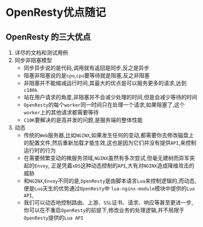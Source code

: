 # OpenResty优点随记

## **OpenResty 的三大优点**

1. 详尽的文档和测试用例
2. 同步非阻塞模型
    * 同步异步说的是代码,调用就有返回是同步,反之是异步
    * 阻塞非阻塞说的是`cpu`,`cpu`要等待就是阻塞,反之非阻塞
    * 非阻塞并不能缩减运行时间,其最大的优点是可以服务更多的请求,达到`c100k`
    * 站在用户请求的角度,非阻塞并不会减少处理的时间,但是会减少等待的时间
    * `OpenResty`的每个`worker`同一时间只在处理一个请求,如果阻塞了,这个`worker`上的其他请求都需要等待
    * `C10K`要解决的是高并发的问题,是服务端的整体性能
3. 动态
    * 传统的`Web`服务器,比如`NGINX`,如果发生任何的变动,都需要你去修改磁盘上的配置文件,然后重新加载才能生效,这也是因为它们并没有提供`API`,来控制运行时的行为
    * 在需要频繁变动的微服务领域,`NGINX`虽然有多次尝试,但毫无建树而异军突起的`Envoy`, 正是凭着`xDS`这种动态控制的`API`,大有对`NGINX`造成降维攻击的威胁
    * 和`NGINX`,`Envoy`不同的是,`OpenResty`是由脚本语言`Lua`来控制逻辑的,而动态,便是`Lua`天生的优势通过`OpenResty`中 `lua-nginx-module`模块中提供的`Lua API`,
    * 我们可以动态地控制路由、上游、`SSL`证书、请求、响应等甚至更进一步,你可以在不重启`OpenResty`的前提下,修改业务的处理逻辑,并不局限于`OpenResty`提供的`Lua API`
